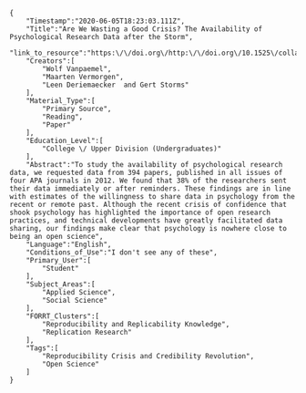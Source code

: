
    {
        "Timestamp":"2020-06-05T18:23:03.111Z",
        "Title":"Are We Wasting a Good Crisis? The Availability of Psychological Research Data after the Storm",
        "link_to_resource":"https:\/\/doi.org\/http:\/\/doi.org\/10.1525\/collabra.13",
        "Creators":[
            "Wolf Vanpaemel",
            "Maarten Vermorgen",
            "Leen Deriemaecker  and Gert Storms"
        ],
        "Material_Type":[
            "Primary Source",
            "Reading",
            "Paper"
        ],
        "Education_Level":[
            "College \/ Upper Division (Undergraduates)"
        ],
        "Abstract":"To study the availability of psychological research data, we requested data from 394 papers, published in all issues of four APA journals in 2012. We found that 38% of the researchers sent their data immediately or after reminders. These findings are in line with estimates of the willingness to share data in psychology from the recent or remote past. Although the recent crisis of confidence that shook psychology has highlighted the importance of open research practices, and technical developments have greatly facilitated data sharing, our findings make clear that psychology is nowhere close to being an open science",
        "Language":"English",
        "Conditions_of_Use":"I don't see any of these",
        "Primary_User":[
            "Student"
        ],
        "Subject_Areas":[
            "Applied Science",
            "Social Science"
        ],
        "FORRT_Clusters":[
            "Reproducibility and Replicability Knowledge",
            "Replication Research"
        ],
        "Tags":[
            "Reproducibility Crisis and Credibility Revolution",
            "Open Science"
        ]
    }
